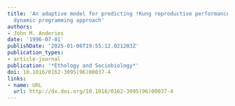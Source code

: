 ```yaml
---
title: 'An adaptive model for predicting !Kung reproductive performance: A stochastic
  dynamic programming approach'
authors:
- John M. Anderies
date: '1996-07-01'
publishDate: '2025-01-06T19:55:12.021203Z'
publication_types:
- article-journal
publication: '*Ethology and Sociobiology*'
doi: 10.1016/0162-3095(96)00037-4
links:
- name: URL
  url: http://dx.doi.org/10.1016/0162-3095(96)00037-4
---
```

